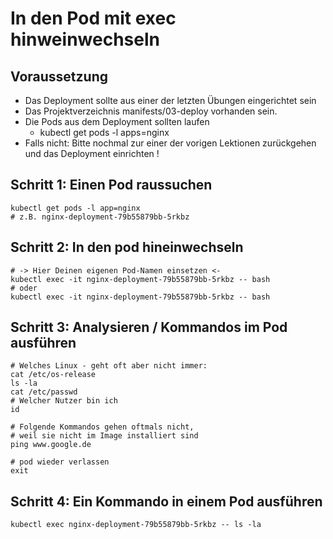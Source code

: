 # In den Pod mit exec hinweinwechseln 

## Voraussetzung

  * Das Deployment sollte aus einer der letzten Übungen eingerichtet sein
  * Das Projektverzeichnis manifests/03-deploy vorhanden sein.
  * Die Pods aus dem Deployment sollten laufen 
    * kubectl get pods -l apps=nginx 
  * Falls nicht: Bitte nochmal zur einer der vorigen Lektionen zurückgehen und das Deployment einrichten !

## Schritt 1: Einen Pod raussuchen 

```
kubectl get pods -l app=nginx  
# z.B. nginx-deployment-79b55879bb-5rkbz
```

## Schritt 2: In den pod hineinwechseln

```
# -> Hier Deinen eigenen Pod-Namen einsetzen <- 
kubectl exec -it nginx-deployment-79b55879bb-5rkbz -- bash 
# oder
kubectl exec -it nginx-deployment-79b55879bb-5rkbz -- bash
```

## Schritt 3: Analysieren / Kommandos im Pod ausführen 

```
# Welches Linux - geht oft aber nicht immer: 
cat /etc/os-release
ls -la
cat /etc/passwd
# Welcher Nutzer bin ich
id
```

```
# Folgende Kommandos gehen oftmals nicht,
# weil sie nicht im Image installiert sind
ping www.google.de
```

```
# pod wieder verlassen
exit
```

## Schritt 4: Ein Kommando in einem Pod ausführen

```
kubectl exec nginx-deployment-79b55879bb-5rkbz -- ls -la

```

